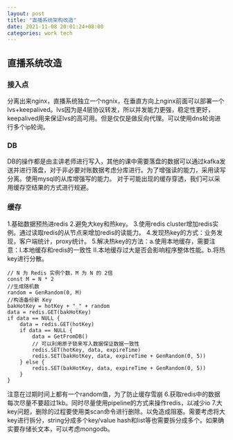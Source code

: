 ```yaml
---
layout: post
title: "直播系统架构改造"
date: 2021-11-08 20:01:24+08:00
categories: work tech
---
```


## 直播系统改造

### 接入点
分离出来nginx，直播系统独立一个ngnix，在垂直方向上nginx前面可以部署一个lvs+keepalived。lvs因为是4层协议转发，所以并发能力更强，稳定性更好，keepalived用来保证lvs的高可用。但是仅仅是做反向代理。可以使用dns轮询进行多个ip轮询。

### DB
DB的操作都是由主讲老师进行写入，其他的课中需要落盘的数据可以通过kafka发送并进行落盘，对于非必要对账数据考虑分库进行。为了增强读的能力，采用读写分离。使用mysql的从库增强写的能力。
对于可能出现的缓存穿透，我们可以采用缓存空结果的方式进行规避。

### 缓存
1.基础数据预热进redis
2.避免大key和热key。
3.使用redis cluster增加redis实例。通过读取redis的从节点来增加redis的读能力。
4.发现热key的方式：业务发现，客户端统计，proxy统计。
5.解决热key的方法：a.使用本地缓存，需要注意：I.本地缓存和redis的一致性 II.本地缓存过大是否会影响程序整体性能。b.将热key进行分散。
```
// N 为 Redis 实例个数，M 为 N 的 2倍
const M = N * 2
//生成随机数
random = GenRandom(0, M)
//构造备份新 Key
bakHotKey = hotKey + "_" + random
data = redis.GET(bakHotKey)
if data == NULL {
    data = redis.GET(hotKey)
    if data == NULL {
        data = GetFromDB()
        // 可以利用原子锁来写入数据保证数据一致性
        redis.SET(hotKey, data, expireTime)
        redis.SET(bakHotKey, data, expireTime + GenRandom(0, 5))
    } else {
        redis.SET(bakHotKey, data, expireTime + GenRandom(0, 5))
    }
}
```
注意在过期时间上都有一个random值，为了防止缓存雪崩
6.获取redis中的数据每次尽量不要超过1kb。同时尽量使用pipeline的方式来操作redis，以减少io
7.大key问题，删除的过程要使用类scan命令进行删除。以免造成阻塞。需要考虑将大key进行拆分，string分成多个key/value hash和list等也需要拆分成多个。如果确实要存储长文本，可以考虑mongodb。
